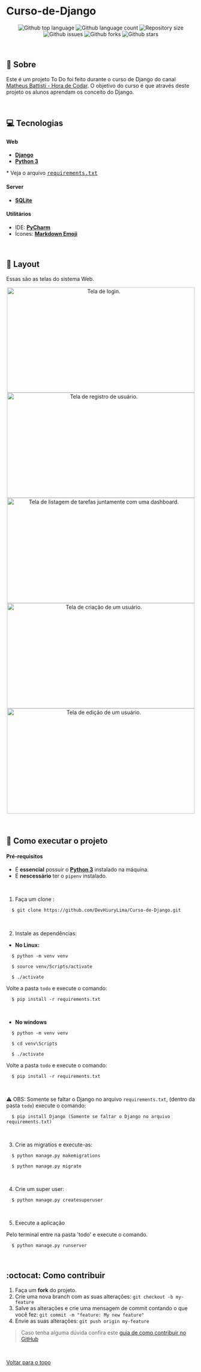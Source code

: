 # Curso-de-Django


<p align="center">
  <img alt="Github top language" src="https://img.shields.io/github/languages/top/DevHiuryLima/Curso-de-Django?color=6666FF">

  <img alt="Github language count" src="https://img.shields.io/github/languages/count/DevHiuryLima/Curso-de-Django?color=6666FF">

  <img alt="Repository size" src="https://img.shields.io/github/repo-size/DevHiuryLima/Curso-de-Django?color=6666FF">

  <img alt="Github issues" src="https://img.shields.io/github/issues/DevHiuryLima/Curso-de-Django?color=6666FF" />

  <img alt="Github forks" src="https://img.shields.io/github/forks/DevHiuryLima/Curso-de-Django?color=6666FF" />

  <img alt="Github stars" src="https://img.shields.io/github/stars/DevHiuryLima/Curso-de-Django?color=6666FF" />
</p>

&#xa0;

## 📖 Sobre
Este é um projeto To Do foi feito durante o curso de Django do canal <a href="https://www.youtube.com/c/MatheusBattisti" target="_blank">Matheus Battisti - Hora de Codar</a>. O objetivo do curso é que através deste projeto os alunos aprendam os conceito do Django.

&#xa0;

## :computer: Tecnologias

#### **Web** 
  - **[Django][django]**
  - **[Python 3][python]**
 
  \* Veja o arquivo <kbd>[requirements.txt](https://github.com/DevHiuryLima/Curso-de-Django/blob/main/requirements.txt)</kbd>
  
#### **Server** 
  
  - **[SQLite][sqlite3]**
  
#### **Utilitários**

  - IDE: **[PyCharm][pycharm]**
  - Ícones: **[Markdown Emoji][markdown_emoji]**

&#xa0;

## 🎨 Layout

Essas são as telas do sistema Web.
<div align="center">
    <img src="https://user-images.githubusercontent.com/69491885/221944038-4761ceea-8c66-4640-b87d-1e724da547dd.png" width="500px" height="280px" title="Tela de login." alt="Tela de login.">
    <img src="https://user-images.githubusercontent.com/69491885/221946448-87b602f4-a3ef-4779-bfa1-5edf885217d6.png" width="500px" height="280px" title="Tela de registro de usuário." alt="Tela de registro de usuário.">
    <img src="https://user-images.githubusercontent.com/69491885/221947638-110e1f19-0d09-44c4-a554-bec73075b2c5.png" width="500px" height="280px" title="Tela de listagem de tarefas juntamente com uma dashboard." alt="Tela de listagem de tarefas juntamente com uma dashboard.">
    <img src="https://user-images.githubusercontent.com/69491885/221948445-181da8d4-f329-4ce4-acba-c3d53dd19778.png" width="500px" height="280px" title="Tela de criação de um usuário." alt="Tela de criação de um usuário.">
    <img src="https://user-images.githubusercontent.com/69491885/221948761-2319277e-3fe9-4f7a-9c0c-4bf52fd42d60.png" width="500px" height="280px" title="Tela de edição de um usuário." alt="Tela de edição de um usuário.">
</div>

&#xa0;

## 🚀 Como executar o projeto

#### Pré-requisitos
  - É **essencial** possuir o **[Python 3][python]** instalado na máquina.
  - É **nescessário** ter o `pipenv` instalado.

&#xa0;

1. Faça um clone :

```sh
  $ git clone https://github.com/DevHiuryLima/Curso-de-Django.git
```

&#xa0;

2. Instale as dependências:

  - **No Linux:**
```
  $ python -m venv venv
```

```
  $ source venv/Scripts/activate
``` 

```
  $ ./activate
```

  Volte a pasta `todo` e execute o comando:
```
  $ pip install -r requirements.txt
```

&#xa0;

  - **No windows**
```
  $ python -m venv venv
```

```
  $ cd venv\Scripts
```

```
  $ ./activate
```

  Volte a pasta `todo` e execute o comando:
```
  $ pip install -r requirements.txt
```

&#xa0;

  :warning: OBS: Somente se faltar o Django no arquivo `requirements.txt`, (dentro da pasta `todo`) execute o comando:
```
  $ pip install Django (Somente se faltar o Django no arquivo requirements.txt)
```

&#xa0;

3. Crie as migratios e execute-as:

```
  $ python manage.py makemigrations
```

```
  $ python manage.py migrate
```

&#xa0;

4. Crie um super user:

```
  $ python manage.py createsuperuser
```

&#xa0;

5. Execute a aplicação 

 Pelo terminal entre na pasta 'todo' e execute o comando.
```
  $ python manage.py runserver
```

&#xa0;

## :octocat: Como contribuir

1. Faça um **fork** do projeto.
1. Crie uma nova branch com as suas alterações: `git checkout -b my-feature`
1. Salve as alterações e crie uma mensagem de commit contando o que você fez: `git commit -m "feature: My new feature"`
1. Envie as suas alterações: `git push origin my-feature`
> Caso tenha alguma dúvida confira este [guia de como contribuir no GitHub](https://github.com/firstcontributions/first-contributions)

&#xa0;

[Voltar para o topo](https://github.com/DevHiuryLima/Curso-de-Django#top)



<!-- Techs Web -->

[django]: https://www.djangoproject.com/
[python]: https://www.python.org/



<!-- Techs Server -->

[sqlite3]: https://github.com/mapbox/node-sqlite3



<!-- Techs Utilitárias -->

[pycharm]: https://www.jetbrains.com/pt-br/pycharm/
[markdown_emoji]: https://github.com/ikatyang/emoji-cheat-sheet
